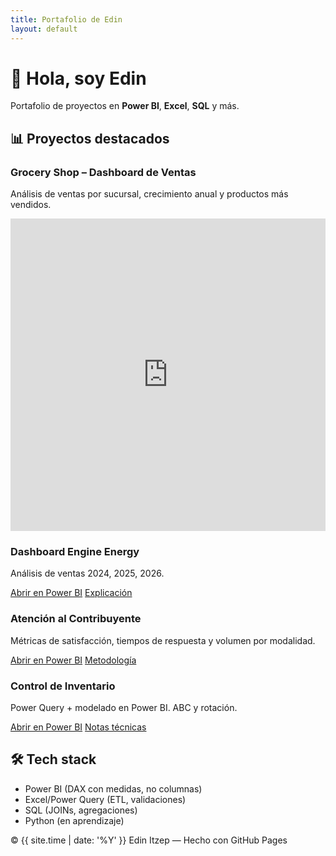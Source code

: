 ```yaml
---
title: Portafolio de Edin
layout: default
---
```


<link rel="stylesheet" href="{{ '/assets/css/custom.css?v=4' | relative_url }}">

<div class="hero">
  <h1>👋 Hola, soy Edin</h1>
  <p>Portafolio de proyectos en <b>Power BI</b>, <b>Excel</b>, <b>SQL</b> y más.</p>
</div>

<div class="section">
  <h2>📊 Proyectos destacados</h2>

  <div class="grid">

   <div class="card">
<h3>Grocery Shop – Dashboard de Ventas</h3>
<p>Análisis de ventas por sucursal, crecimiento anual y productos más vendidos.</p>
<iframe
   title="GroceryShop"
   width="100%" height="500"
   src="https://app.powerbi.com/view?r=eyJrIjoiN2U3YzYxNzItNmE4Ny00NTM0LTg5ZmEtOWJlMmYwMzdkMzhkIiwidCI6IjVmNTNiNGNlLTYzZDQtNGVlOC04OGQyLTIyZjBiMmQ0YjI3YSIsImMiOjR9"
   frameborder="0" allowfullscreen="true"></iframe>
</div>
<div class="card">
<h3>Dashboard Engine Energy</h3>
<p>Análisis de ventas 2024, 2025, 2026.</p>
<p>
<a class="btn primary" href="https://app.powerbi.com/view?r=eyJrIjoiMGFlZDJjNjktOWYzYS00OWM2LWI0ZWEtNWNhYmQyMjQwZTgxIiwidCI6IjVmNTNiNGNlLTYzZDQtNGVlOC04OGQyLTIyZjBiMmQ0YjI3YSIsImMiOjR9" target="_blank">Abrir en Power BI</a>
<a class="btn" href="/proyectos/ventas.md">Explicación</a>
</p>
</div>
<div class="card">
<h3>Atención al Contribuyente</h3>
<p>Métricas de satisfacción, tiempos de respuesta y volumen por modalidad.</p>
<p>
<a class="btn primary" href="https://app.powerbi.com/view?r=LINK2" target="_blank">Abrir en Power BI</a>
<a class="btn" href="/proyectos/atencion.md">Metodología</a>
</p>
</div>
<div class="card">
<h3>Control de Inventario</h3>
<p>Power Query + modelado en Power BI. ABC y rotación.</p>
<p>
<a class="btn primary" href="https://app.powerbi.com/view?r=LINK3" target="_blank">Abrir en Power BI</a>
<a class="btn" href="/proyectos/inventario.md">Notas técnicas</a>
</p>
</div>

  </div>
</div>

<div class="section">
  <h2>🛠️ Tech stack</h2>
  <ul>
    <li>Power BI (DAX con medidas, no columnas)</li>
    <li>Excel/Power Query (ETL, validaciones)</li>
    <li>SQL (JOINs, agregaciones)</li>
    <li>Python (en aprendizaje)</li>
  </ul>
</div>

<footer>
  © {{ site.time | date: '%Y' }} Edin Itzep — Hecho con GitHub Pages
</footer>
